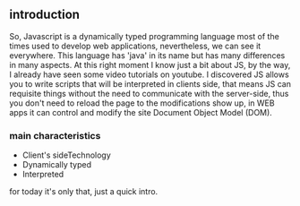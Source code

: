 ## introduction

So, Javascript is a dynamically typed programming language most of the times used to develop web applications, nevertheless, we can see it
everywhere. This language has 'java' in its name but has many differences in many aspects. At this right moment I know just a bit about JS, by the way, I already have seen some video tutorials on youtube. I discovered JS allows you to write scripts that
will be interpreted in clients side, that means JS can requisite things without the need to communicate with the server-side, thus
you don't need to reload the page to the modifications show up, in WEB apps it can control and modify
the site Document Object Model (DOM).

### main characteristics
* Client's sideTechnology
* Dynamically typed
* Interpreted 

for today it's only that, just a quick intro.
